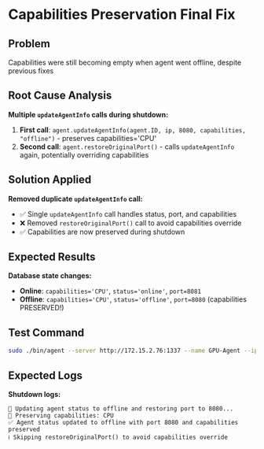 # Capabilities Preservation Final Fix

## Problem
Capabilities were still becoming empty when agent went offline, despite previous fixes

## Root Cause Analysis
**Multiple `updateAgentInfo` calls during shutdown:**
1. **First call**: `agent.updateAgentInfo(agent.ID, ip, 8080, capabilities, "offline")` - preserves capabilities='CPU'
2. **Second call**: `agent.restoreOriginalPort()` - calls `updateAgentInfo` again, potentially overriding capabilities

## Solution Applied
**Removed duplicate `updateAgentInfo` call:**
- ✅ Single `updateAgentInfo` call handles status, port, and capabilities
- ❌ Removed `restoreOriginalPort()` call to avoid capabilities override
- ✅ Capabilities are now preserved during shutdown

## Expected Results
**Database state changes:**
- **Online**: `capabilities='CPU'`, `status='online'`, `port=8081`
- **Offline**: `capabilities='CPU'`, `status='offline'`, `port=8080` (capabilities PRESERVED!)

## Test Command
```bash
sudo ./bin/agent --server http://172.15.2.76:1337 --name GPU-Agent --ip "30.30.30.39" --agent-key "3730b5d6"
```

## Expected Logs
**Shutdown logs:**
```
🔄 Updating agent status to offline and restoring port to 8080...
🔄 Preserving capabilities: CPU
✅ Agent status updated to offline with port 8080 and capabilities preserved
ℹ️ Skipping restoreOriginalPort() to avoid capabilities override
```

